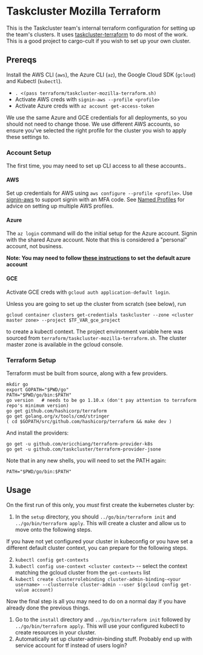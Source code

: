 # Taskcluster Mozilla Terraform

This is the Taskcluster team's internal terraform configuration for setting up
the team's clusters. It uses [taskcluster-terraform](https://github.com/taskcluster/taskcluster-terraform) to do most of the work. This is a good project to cargo-cult if you
wish to set up your own cluster.

## Prereqs

Install the AWS CLI (`aws`), the Azure CLI (`az`), the Google Cloud SDK (`gcloud`) and Kubectl (`kubectl`).

* `. <(pass terraform/taskcluster-mozilla-terraform.sh)`
* Activate AWS creds with `signin-aws --profile <profile>`
* Activate Azure creds with `az account get-access-token`

We use the same Azure and GCE credentials for all deployments, so you should not need to change those.
We use different AWS accounts, so ensure you've selected the right profile for the cluster you wish to apply these settings to.

### Account Setup

The first time, you may need to set up CLI access to all these accounts..

#### AWS

Set up credentials for AWS using `aws configure --profile <profile>`.
Use [signin-aws](https://gist.github.com/djmitche/80353576a0f389bf130bcb439f63d070) to support signin with an MFA code.
See [Named Profiles](https://docs.aws.amazon.com/cli/latest/userguide/cli-multiple-profiles.html) for advice on setting up multiple AWS profiles.

#### Azure

The `az login` command will do the initial setup for the Azure account.
Signin with the shared Azure account.
Note that this is considered a "personal" account, not business.

**Note: You may need to follow [these instructions](https://www.terraform.io/docs/providers/azurerm/authenticating_via_azure_cli.html) to set the default azure account**

#### GCE

Activate GCE creds with `gcloud auth application-default login`.

Unless you are going to set up the cluster from scratch (see below), run

```shell
gcloud container clusters get-credentials taskcluster --zone <cluster master zone> --project $TF_VAR_gce_project
```

to create a kubectl context.
The project environment variable here was sourced from `terraform/taskcluster-mozilla-terraform.sh`.
The cluster master zone is available in the gcloud console.

### Terraform Setup

Terraform must be built from source, along with a few providers.

```shell
mkdir go
export GOPATH="$PWD/go"
PATH="$PWD/go/bin:$PATH"
go version   # needs to be go 1.10.x (don't pay attention to terraform repo's minimum version)
go get github.com/hashicorp/terraform
go get golang.org/x/tools/cmd/stringer
( cd $GOPATH/src/github.com/hashicorp/terraform && make dev )
```

And install the providers:

```shell
go get -u github.com/ericchiang/terraform-provider-k8s
go get -u github.com/taskcluster/terraform-provider-jsone
```

Note that in any new shells, you will need to set the PATH again:
```shell
PATH="$PWD/go/bin:$PATH"
```

## Usage

On the first run of this only, you _must_ first create the kubernetes cluster by:

1. In the `setup` directory, you should `../go/bin/terraform init` and `../go/bin/terraform apply`. This will create
a cluster and allow us to move onto the following steps.

If you have not yet configured your cluster in kubeconfig or you have set a different default
cluster context, you can prepare for the following steps.

2. `kubectl config get-contexts`
3. `kubectl config use-context <cluster context>` -- select the context matching the gcloud cluster from the `get-contexts` list
4. `kubectl create clusterrolebinding cluster-admin-binding-<your username> --clusterrole cluster-admin --user $(gcloud config get-value account)`

Now the final step is all you may need to do on a normal day if you have already done the previous things.

1. Go to the `install` directory and `../go/bin/terraform init` followed by `../go/bin/terraform apply`. This will use your configured kubectl to create resources in your cluster.
2. Automatically set up cluster-admin-binding stuff. Probably end up with service account for tf instead of users login?

